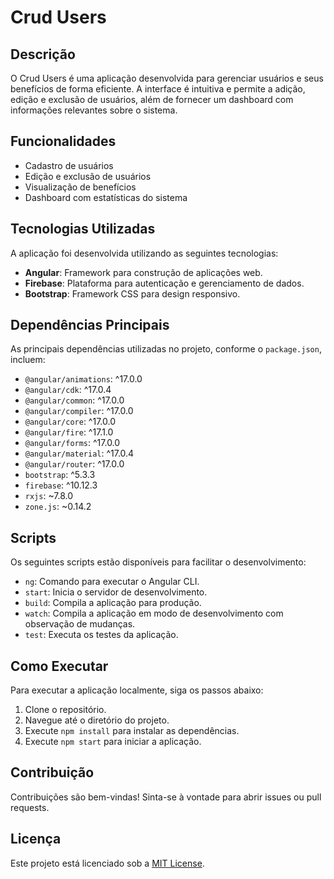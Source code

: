 # Crud Users

## Descrição
O Crud Users é uma aplicação desenvolvida para gerenciar usuários e seus benefícios de forma eficiente. A interface é intuitiva e permite a adição, edição e exclusão de usuários, além de fornecer um dashboard com informações relevantes sobre o sistema.

## Funcionalidades
- Cadastro de usuários
- Edição e exclusão de usuários
- Visualização de benefícios
- Dashboard com estatísticas do sistema

## Tecnologias Utilizadas
A aplicação foi desenvolvida utilizando as seguintes tecnologias:

- **Angular**: Framework para construção de aplicações web.
- **Firebase**: Plataforma para autenticação e gerenciamento de dados.
- **Bootstrap**: Framework CSS para design responsivo.

## Dependências Principais
As principais dependências utilizadas no projeto, conforme o `package.json`, incluem:

- `@angular/animations`: ^17.0.0
- `@angular/cdk`: ^17.0.4
- `@angular/common`: ^17.0.0
- `@angular/compiler`: ^17.0.0
- `@angular/core`: ^17.0.0
- `@angular/fire`: ^17.1.0
- `@angular/forms`: ^17.0.0
- `@angular/material`: ^17.0.4
- `@angular/router`: ^17.0.0
- `bootstrap`: ^5.3.3
- `firebase`: ^10.12.3
- `rxjs`: ~7.8.0
- `zone.js`: ~0.14.2

## Scripts
Os seguintes scripts estão disponíveis para facilitar o desenvolvimento:

- `ng`: Comando para executar o Angular CLI.
- `start`: Inicia o servidor de desenvolvimento.
- `build`: Compila a aplicação para produção.
- `watch`: Compila a aplicação em modo de desenvolvimento com observação de mudanças.
- `test`: Executa os testes da aplicação.

## Como Executar
Para executar a aplicação localmente, siga os passos abaixo:

1. Clone o repositório.
2. Navegue até o diretório do projeto.
3. Execute `npm install` para instalar as dependências.
4. Execute `npm start` para iniciar a aplicação.

## Contribuição
Contribuições são bem-vindas! Sinta-se à vontade para abrir issues ou pull requests.

## Licença
Este projeto está licenciado sob a [MIT License](LICENSE).
